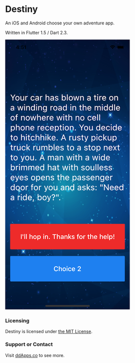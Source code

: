 # Destiny
An iOS and Android choose your own adventure app. 

Written in Flutter 1.5 / Dart 2.3.

![](art/screenshot/destiny-03.png?raw=true) 

### Licensing
Destiny is licensed under [the MIT License](LICENSE).

### Support or Contact
Visit [ddApps.co](http://ddapps.co) to see more.

